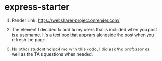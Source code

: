 # express-starter

1. Render Link: https://websharer-project.onrender.com/

2. The element I decided to add to my users that is included when you post is a username. It's a text
box that appears alongside the post when you refresh the page.

3. No other student helped me with this code, I did ask the professor as well as the TA's questions 
when needed.

